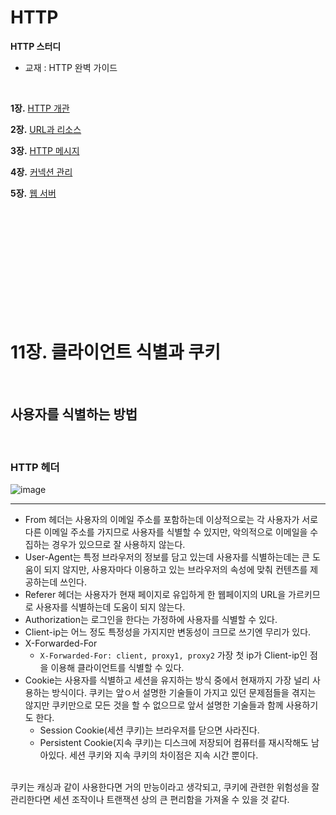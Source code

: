 # HTTP

<b>HTTP 스터디</b>

- 교재 : HTTP 완벽 가이드
<br>

<b>1장.</b> [HTTP 개관](https://github.com/Nhahan/HTTP/wiki/1%EC%9E%A5.-HTTP-%EA%B0%9C%EA%B4%80)

<b>2장.</b> [URL과 리소스](https://github.com/Nhahan/HTTP/wiki/2%EC%9E%A5.-URL%EA%B3%BC-%EB%A6%AC%EC%86%8C%EC%8A%A4)

<b>3장.</b> [HTTP 메시지](https://github.com/Nhahan/HTTP/wiki/3%EC%9E%A5.-HTTP-%EB%A9%94%EC%8B%9C%EC%A7%80)

<b>4장.</b> [커넥션 관리](https://github.com/Nhahan/HTTP/wiki/4%EC%9E%A5.-TCP-%EC%BB%A4%EB%84%A5%EC%85%98)

<b>5장.</b> [웹 서버](https://github.com/Nhahan/HTTP/wiki/5%EC%9E%A5.-%EC%9B%B9%EC%84%9C%EB%B2%84)

<br><br><br><br><br><br><br><br><br><br>

# 11장. 클라이언트 식별과 쿠키

<br>

## 사용자를 식별하는 방법

<br>

### HTTP 헤더

![image](https://user-images.githubusercontent.com/81916648/150960869-c00a0b1b-d08c-416f-b5ea-69a73e20dae8.png)

<hr>

- From 헤더는 사용자의 이메일 주소를 포함하는데 이상적으로는 각 사용자가 서로 다른 이메일 주소를 가지므로 사용자를 식별할 수 있지만, 악의적으로 이메일을 수집하는 경우가 있으므로 잘 사용하지 않는다.
- User-Agent는 특정 브라우저의 정보를 담고 있는데 사용자를 식별하는데는 큰 도움이 되지 않지만, 사용자마다 이용하고 있는 브라우저의 속성에 맞춰 컨텐츠를 제공하는데 쓰인다.
- Referer 헤더는 사용자가 현재 페이지로 유입하게 한 웹페이지의 URL을 가르키므로 사용자를 식별하는데 도움이 되지 않는다.
- Authorization는 로그인을 한다는 가정하에 사용자를 식별할 수 있다.
- Client-ip는 어느 정도 특정성을 가지지만 변동성이 크므로 쓰기엔 무리가 있다.
- X-Forwarded-For
    - ```X-Forwarded-For: client, proxy1, proxy2``` 가장 첫 ip가 Client-ip인 점을 이용해 클라이언트를 식별할 수 있다.
- Cookie는 사용자를 식별하고 세션을 유지하는 방식 중에서 현재까지 가장 널리 사용하는 방식이다. 쿠키는 앞ㅇ서 설명한 기술들이 가지고 있던 문제점들을 겪지는 않지만 쿠키만으로 모든 것을 할 수 없으므로 앞서 설명한 기술들과 함께 사용하기도 한다.
    - Session Cookie(세션 쿠키)는 브라우저를 닫으면 사라진다.
    - Persistent Cookie(지속 쿠키)는 디스크에 저장되어 컴퓨터를 재시작해도 남아있다. 세션 쿠키와 지속 쿠키의 차이점은 지속 시간 뿐이다.

<br>
쿠키는 캐싱과 같이 사용한다면 거의 만능이라고 생각되고, 쿠키에 관련한 위험성을 잘 관리한다면 세션 조작이나 트랜잭션 상의 큰 편리함을 가져올 수 있을 것 같다.
